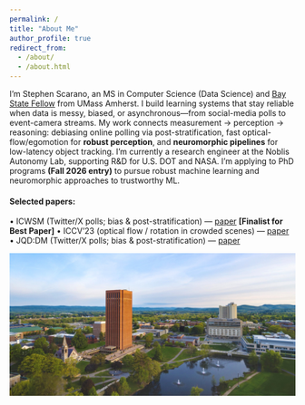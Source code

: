 ```yaml
---
permalink: /
title: "About Me"
author_profile: true
redirect_from: 
  - /about/
  - /about.html
---
```

 
I’m Stephen Scarano, an MS in Computer Science (Data Science) and [Bay State Fellow](https://www.cics.umass.edu/content/bay-state-scholarship-program) from UMass Amherst. I build learning systems that stay reliable when data is messy, biased, or asynchronous—from social-media polls to event-camera streams. My work connects measurement → perception → reasoning: debiasing online polling via post-stratification, fast optical-flow/egomotion for **robust perception**, and **neuromorphic pipelines** for low-latency object tracking. I’m currently a research engineer at the Noblis Autonomy Lab, supporting R&D for U.S. DOT and NASA. I’m applying to PhD programs **(Fall 2026 entry)** to pursue robust machine learning and neuromorphic approaches to trustworthy ML.

#### Selected papers:
• ICWSM (Twitter/X polls; bias & post-stratification) — [paper](https://ojs.aaai.org/index.php/ICWSM/article/view/35900) **[Finalist for Best Paper]**
• ICCV’23 (optical flow / rotation in crowded scenes) — [paper](https://openaccess.thecvf.com/content/ICCV2023/papers/Delattre_Robust_Frame-to-Frame_Camera_Rotation_Estimation_in_Crowded_Scenes_ICCV_2023_paper.pdf) 
• JQD:DM (Twitter/X polls; bias & post-stratification) — [paper](https://journalqd.org/article/view/5897)



![Vista of the University of Mass, Amherst](/images/umass_amherst.jpeg)
